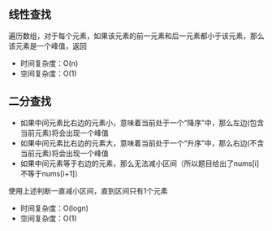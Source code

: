 
## 线性查找

遍历数组，对于每个元素，如果该元素的前一元素和后一元素都小于该元素，那么该元素是一个峰值，返回

* 时间复杂度：O(n)
* 空间复杂度：O(1)

## 二分查找

* 如果中间元素比右边的元素小，意味着当前处于一个“降序”中，那么左边(包含当前元素)将会出现一个峰值
* 如果中间元素比右边的元素大，意味着当前处于一个“升序”中，那么右边(不含当前元素)将会出现一个峰值
* 如果中间元素等于右边的元素，那么无法减小区间（所以题目给出了nums[i]不等于nums[i+1]）

使用上述判断一直减小区间，直到区间只有1个元素

* 时间复杂度：O(logn)
* 空间复杂度：O(1)
